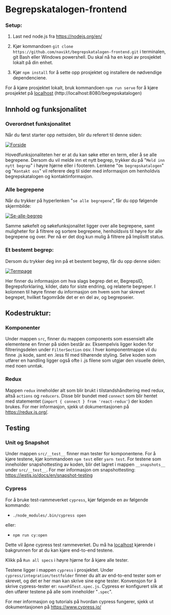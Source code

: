 # Begrepskatalogen-frontend

### Setup:
1. Last ned node.js fra https://nodejs.org/en/

2. Kjør kommandoen `git clone https://github.com/navikt/begrepskatalogen-frontend.git` i terminalen, git Bash eller Windows powershell. Du skal nå ha en kopi av prosjektet lokalt på  din enhet.

3. Kjør `npm install` for å sette opp prosjektet og installere de nødvendige dependenciene.

For å kjøre prosjektet lokalt, bruk kommandoen `npm run serve` for å kjøre prosjektet på [localhost](http://localhost:8080/begrepskatalogen) (http://localhost:8080/begrepskatalogen)




## Innhold og funksjonalitet

### Overordnet funksjonalitet

Når du først starter opp nettsiden, blir du referert til denne siden: 

<a href="https://ibb.co/8Py1TCw"><img src="https://i.ibb.co/SVkFWjg/Forside.png" alt="Forside" border="0"></a>

Hovedfunksjonaliteten her er at du kan søke etter en term, eller å se alle begrepene. Dersom du vil melde inn et nytt begrep, trykker du på "`Meld inn nytt begrep`" i høyre hjørne eller i footeren. Lenkene "`Om begrepskatalogen`" og "`Kontakt oss`" vil referere deg til sider med informasjon om henholdvis begrepskatalogen og kontaktinformasjon.

### Alle begrepene

Når du trykker på hyperlenken "`se alle begrepene`", får du opp følgende skjermbilde:

<a href="https://ibb.co/gVbbP6q"><img src="https://i.ibb.co/ZmRRYN4/Se-alle-begrep.png" alt="Se-alle-begrep" border="0"></a>

Samme søkefelt og søkefunksjonalitet ligger over alle begrepene, samt muligheter for å filtrere og sortere begrepene, henholdsvis til høyre for alle begrepene og over. Per nå er det dog kun mulig å filtrere på Implisitt status.

### Et bestemt begrep:

Dersom du trykker deg inn på et bestemt begrep, får du opp denne siden:

<a href="https://ibb.co/GR0TW4n"><img src="https://i.ibb.co/rHmsxRF/Termpage.png" alt="Termpage" border="0"></a>

Her finner du informasjon om hva slags begrep det er, BegrepsID, Begrepsforklaring, kilder, dato for siste endring, og relaterte begreper. I kolonnen til høyre finner du informasjon om hvem som har skrevet begrepet, hvilket fagområde det er en del av, og begrepseier.


## Kodestruktur:

### Komponenter

Under mappen `src`, finner du mappen components som essensielt alle elementene en finner på siden består av. Eksempelvis ligger koden for filtreringsdelen under `FilterSection` osv. I hver komponentmappe vil du finne .js kode, samt en .less fil med tilhørende styling. Selve koden som utfører en handling ligger også ofte i .js filene som utgjør den visuelle delen, med noen unntak.

### Redux

Mappen `redux` inneholder alt som blir brukt i tilstandshåndtering med redux, altså `actions` og `reducers`. Disse blir bundet med `connect` som blir hentet med statementet (`import { connect } from 'react-redux'`) der koden brukes. For mer informasjon, sjekk ut dokumentasjonen på https://redux.js.org/.

## Testing

### Unit og Snapshot

Under mappen `src/__test__` finner man tester for komponentene. For å kjøre testene, kjør kommandoen `npm test` eller `yarn test`. For testene som inneholder snapshottesting av koden, blir det lagret i mappen  `__snapshots__` under `src/__test__`. For mer informasjon om snapshottesting: https://jestjs.io/docs/en/snapshot-testing
### Cypress

For å bruke test-rammeverket `cypress`, kjør følgende en av følgende kommando: 
* `./node_modules/.bin/cypress open`

eller:
* `npm run cy:open` 
  
Dette vil åpne cypress test rammeverket. Du må ha [localhost](http://localhost:8080/begrepskatalogen) kjørende i bakgrunnen for at du kan kjøre end-to-end testene.

Klikk på `Run all specs` i høyre hjørne for å kjøre alle tester.

Testene ligger i mappen `cypress` i prosjektet. Under `cypress/integration/testfolder` finner du alt av end-to-end tester som er skrevet, og det er her man kan skrive sine egne tester. Konvensjon for å skrive cypress-tester er: `navnPåTest.spec.js`. Cypress er konfigurert slik at den utfører testene på alle som inneholder "`.spec`". 

For mer informasjon og tutorials på hvordan cypress fungerer, sjekk ut dokumentasjonen på https://www.cypress.io/


